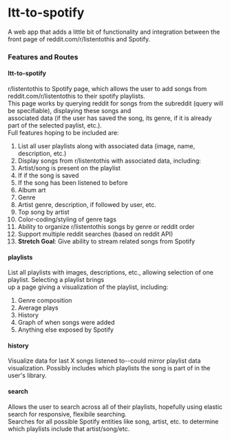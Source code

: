 # ltt-to-spotify
A web app that adds a little bit of functionality and integration between the front page of reddit.com/r/listentothis and Spotify.

### Features and Routes


#### ltt-to-spotify

r/listentothis to Spotify page, which allows the user to add songs from reddit.com/r/listentothis to their spotify playlists.\
This page works by querying reddit for songs from the subreddit (query will be specifiable), displaying these songs and \
associated data (if the user has saved the song, its genre, if it is already part of the selected paylist, etc.). \
Full features hoping to be included are:

1. List all user playlists along with associated data (image, name, description, etc.)
2. Display songs from r/listentothis with associated data, including:
  1. Artist/song is present on the playlist
  2. If if the song is saved
  3. If the song has been listened to before
  4. Album art
  5. Genre
  6. Artist genre, description, if followed by user, etc.
  7. Top song by artist
3. Color-coding/styling of genre tags
4. Ability to organize r/listentothis songs by genre or reddit order
5. Support multiple reddit searches (based on reddit API)
6. **Stretch Goal**: Give ability to stream related songs from Spotify


#### playlists

List all playlists with images, descriptions, etc., allowing selection of one playlist. Selecting a playlist brings \
up a page giving a visualization of the playlist, including:

1. Genre composition
2. Average plays
3. History
4. Graph of when songs were added
5. Anything else exposed by Spotify


#### history

Visualize data for last X songs listened to--could mirror playlist data visualization. Possibly includes which playlists the song is part of in the user's library.


#### search

Allows the user to search across all of their playlists, hopefully using elastic search for responsive, flexibile searching. \
Searches for all possible Spotify entities like song, artist, etc. to determine which playlists include that artist/song/etc.
